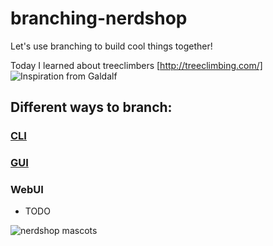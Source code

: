 # branching-nerdshop
Let's use branching to build cool things together!


Today I learned about treeclimbers [http://treeclimbing.com/]
![Inspiration from Galdalf](https://i.imgur.com/zmnvnk9.jpg)


## Different ways to branch:
### [CLI](https://docs.google.com/presentation/d/1AsiVGAmvbhDBb50xsOMuhiwWVhG3Ae36Jf48Y8o7c5g/edit?usp=sharing)
### [GUI](GUI/GUI.md)
### WebUI

* TODO

![nerdshop mascots](https://i.pinimg.com/originals/f6/9c/dd/f69cdd21821286221c54db5626e0bb24.gif)
